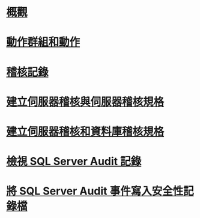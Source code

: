 # [概觀](sql-server-audit-database-engine.md)  
# [動作群組和動作](sql-server-audit-action-groups-and-actions.md)  
# [稽核記錄](sql-server-audit-records.md)  
# [建立伺服器稽核與伺服器稽核規格](create-a-server-audit-and-server-audit-specification.md)  
# [建立伺服器稽核和資料庫稽核規格](create-a-server-audit-and-database-audit-specification.md)  
# [檢視 SQL Server Audit 記錄](view-a-sql-server-audit-log.md)  
# [將 SQL Server Audit 事件寫入安全性記錄檔](write-sql-server-audit-events-to-the-security-log.md)  
